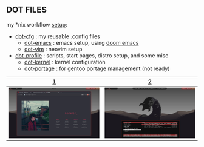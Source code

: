 ## DOT FILES

my *nix workflow [setup](https://github.com/dotF-Atelier/dot):

- [dot-cfg](https://github.com/dotF-Atelier/dot-cfg) : my reusable .config files 
  - [dot-emacs](https://github.com/dotF-Atelier/dot-emacs) : emacs setup, using [doom emacs](https://github.com/doomemacs/doomemacs)
  - [dot-vim](https://github.com/dotF-Atelier/dot-vim) : neovim setup
- [dot-profile](https://github.com/dotF-Atelier/dot-profile) : scripts, start pages, distro setup, and some misc
  - [dot-kernel](https://github.com/dotF-Atelier/dot-kernel) : kernel configuration
  - [dot-portage](https://github.com/dotF-Atelier/dot-portage) : for gentoo portage management (not ready)

|[1](https://raw.githubusercontent.com/K1ngst0m/assets_dir/master/.github/dotfiles/1.png)| [2](https://raw.githubusercontent.com/K1ngst0m/assets_dir/master/.github/dotfiles/3.png)|
|-------|----|
|![pic](https://raw.githubusercontent.com/K1ngst0m/assets_dir/master/.github/dotfiles/1.png)| ![pic](https://raw.githubusercontent.com/K1ngst0m/assets_dir/master/.github/dotfiles/3.png)|

